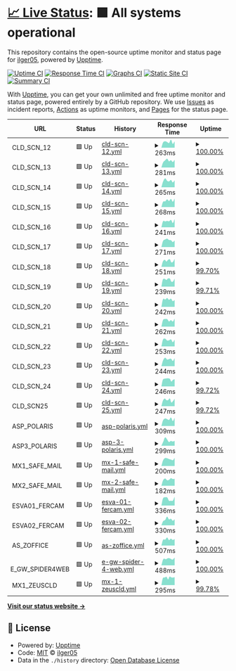 # [📈 Live Status](https://ilger05.github.io/Uptime): <!--live status--> **🟩 All systems operational**

This repository contains the open-source uptime monitor and status page for [ilger05](https://ilger05.github.io/Uptime), powered by [Upptime](https://github.com/upptime/upptime).

[![Uptime CI](https://github.com/ilger05/Uptime/workflows/Uptime%20CI/badge.svg)](https://github.com/ilger05/Uptime/actions?query=workflow%3A%22Uptime+CI%22)
[![Response Time CI](https://github.com/ilger05/Uptime/workflows/Response%20Time%20CI/badge.svg)](https://github.com/ilger05/Uptime/actions?query=workflow%3A%22Response+Time+CI%22)
[![Graphs CI](https://github.com/ilger05/Uptime/workflows/Graphs%20CI/badge.svg)](https://github.com/ilger05/Uptime/actions?query=workflow%3A%22Graphs+CI%22)
[![Static Site CI](https://github.com/ilger05/Uptime/workflows/Static%20Site%20CI/badge.svg)](https://github.com/ilger05/Uptime/actions?query=workflow%3A%22Static+Site+CI%22)
[![Summary CI](https://github.com/ilger05/Uptime/workflows/Summary%20CI/badge.svg)](https://github.com/ilger05/Uptime/actions?query=workflow%3A%22Summary+CI%22)

With [Upptime](https://upptime.js.org), you can get your own unlimited and free uptime monitor and status page, powered entirely by a GitHub repository. We use [Issues](https://github.com/ilger05/Uptime/issues) as incident reports, [Actions](https://github.com/ilger05/Uptime/actions) as uptime monitors, and [Pages](https://ilger05.github.io/Uptime) for the status page.

<!--start: status pages-->
<!-- This summary is generated by Upptime (https://github.com/upptime/upptime) -->
<!-- Do not edit this manually, your changes will be overwritten -->
<!-- prettier-ignore -->
| URL | Status | History | Response Time | Uptime |
| --- | ------ | ------- | ------------- | ------ |
| <img alt="" src="https://icons.duckduckgo.com/ip3/null.ico" height="13"> CLD_SCN_12 | 🟩 Up | [cld-scn-12.yml](https://github.com/ilger05/Uptime/commits/HEAD/history/cld-scn-12.yml) | <details><summary><img alt="Response time graph" src="./graphs/cld-scn-12/response-time-week.png" height="20"> 263ms</summary><br><a href="https://ilger05.github.io/Uptime/history/cld-scn-12"><img alt="Response time 255" src="https://img.shields.io/endpoint?url=https%3A%2F%2Fraw.githubusercontent.com%2Filger05%2FUptime%2FHEAD%2Fapi%2Fcld-scn-12%2Fresponse-time.json"></a><br><a href="https://ilger05.github.io/Uptime/history/cld-scn-12"><img alt="24-hour response time 286" src="https://img.shields.io/endpoint?url=https%3A%2F%2Fraw.githubusercontent.com%2Filger05%2FUptime%2FHEAD%2Fapi%2Fcld-scn-12%2Fresponse-time-day.json"></a><br><a href="https://ilger05.github.io/Uptime/history/cld-scn-12"><img alt="7-day response time 263" src="https://img.shields.io/endpoint?url=https%3A%2F%2Fraw.githubusercontent.com%2Filger05%2FUptime%2FHEAD%2Fapi%2Fcld-scn-12%2Fresponse-time-week.json"></a><br><a href="https://ilger05.github.io/Uptime/history/cld-scn-12"><img alt="30-day response time 267" src="https://img.shields.io/endpoint?url=https%3A%2F%2Fraw.githubusercontent.com%2Filger05%2FUptime%2FHEAD%2Fapi%2Fcld-scn-12%2Fresponse-time-month.json"></a><br><a href="https://ilger05.github.io/Uptime/history/cld-scn-12"><img alt="1-year response time 255" src="https://img.shields.io/endpoint?url=https%3A%2F%2Fraw.githubusercontent.com%2Filger05%2FUptime%2FHEAD%2Fapi%2Fcld-scn-12%2Fresponse-time-year.json"></a></details> | <details><summary><a href="https://ilger05.github.io/Uptime/history/cld-scn-12">100.00%</a></summary><a href="https://ilger05.github.io/Uptime/history/cld-scn-12"><img alt="All-time uptime 100.00%" src="https://img.shields.io/endpoint?url=https%3A%2F%2Fraw.githubusercontent.com%2Filger05%2FUptime%2FHEAD%2Fapi%2Fcld-scn-12%2Fuptime.json"></a><br><a href="https://ilger05.github.io/Uptime/history/cld-scn-12"><img alt="24-hour uptime 100.00%" src="https://img.shields.io/endpoint?url=https%3A%2F%2Fraw.githubusercontent.com%2Filger05%2FUptime%2FHEAD%2Fapi%2Fcld-scn-12%2Fuptime-day.json"></a><br><a href="https://ilger05.github.io/Uptime/history/cld-scn-12"><img alt="7-day uptime 100.00%" src="https://img.shields.io/endpoint?url=https%3A%2F%2Fraw.githubusercontent.com%2Filger05%2FUptime%2FHEAD%2Fapi%2Fcld-scn-12%2Fuptime-week.json"></a><br><a href="https://ilger05.github.io/Uptime/history/cld-scn-12"><img alt="30-day uptime 100.00%" src="https://img.shields.io/endpoint?url=https%3A%2F%2Fraw.githubusercontent.com%2Filger05%2FUptime%2FHEAD%2Fapi%2Fcld-scn-12%2Fuptime-month.json"></a><br><a href="https://ilger05.github.io/Uptime/history/cld-scn-12"><img alt="1-year uptime 100.00%" src="https://img.shields.io/endpoint?url=https%3A%2F%2Fraw.githubusercontent.com%2Filger05%2FUptime%2FHEAD%2Fapi%2Fcld-scn-12%2Fuptime-year.json"></a></details>
| <img alt="" src="https://icons.duckduckgo.com/ip3/null.ico" height="13"> CLD_SCN_13 | 🟩 Up | [cld-scn-13.yml](https://github.com/ilger05/Uptime/commits/HEAD/history/cld-scn-13.yml) | <details><summary><img alt="Response time graph" src="./graphs/cld-scn-13/response-time-week.png" height="20"> 281ms</summary><br><a href="https://ilger05.github.io/Uptime/history/cld-scn-13"><img alt="Response time 241" src="https://img.shields.io/endpoint?url=https%3A%2F%2Fraw.githubusercontent.com%2Filger05%2FUptime%2FHEAD%2Fapi%2Fcld-scn-13%2Fresponse-time.json"></a><br><a href="https://ilger05.github.io/Uptime/history/cld-scn-13"><img alt="24-hour response time 295" src="https://img.shields.io/endpoint?url=https%3A%2F%2Fraw.githubusercontent.com%2Filger05%2FUptime%2FHEAD%2Fapi%2Fcld-scn-13%2Fresponse-time-day.json"></a><br><a href="https://ilger05.github.io/Uptime/history/cld-scn-13"><img alt="7-day response time 281" src="https://img.shields.io/endpoint?url=https%3A%2F%2Fraw.githubusercontent.com%2Filger05%2FUptime%2FHEAD%2Fapi%2Fcld-scn-13%2Fresponse-time-week.json"></a><br><a href="https://ilger05.github.io/Uptime/history/cld-scn-13"><img alt="30-day response time 249" src="https://img.shields.io/endpoint?url=https%3A%2F%2Fraw.githubusercontent.com%2Filger05%2FUptime%2FHEAD%2Fapi%2Fcld-scn-13%2Fresponse-time-month.json"></a><br><a href="https://ilger05.github.io/Uptime/history/cld-scn-13"><img alt="1-year response time 241" src="https://img.shields.io/endpoint?url=https%3A%2F%2Fraw.githubusercontent.com%2Filger05%2FUptime%2FHEAD%2Fapi%2Fcld-scn-13%2Fresponse-time-year.json"></a></details> | <details><summary><a href="https://ilger05.github.io/Uptime/history/cld-scn-13">100.00%</a></summary><a href="https://ilger05.github.io/Uptime/history/cld-scn-13"><img alt="All-time uptime 100.00%" src="https://img.shields.io/endpoint?url=https%3A%2F%2Fraw.githubusercontent.com%2Filger05%2FUptime%2FHEAD%2Fapi%2Fcld-scn-13%2Fuptime.json"></a><br><a href="https://ilger05.github.io/Uptime/history/cld-scn-13"><img alt="24-hour uptime 100.00%" src="https://img.shields.io/endpoint?url=https%3A%2F%2Fraw.githubusercontent.com%2Filger05%2FUptime%2FHEAD%2Fapi%2Fcld-scn-13%2Fuptime-day.json"></a><br><a href="https://ilger05.github.io/Uptime/history/cld-scn-13"><img alt="7-day uptime 100.00%" src="https://img.shields.io/endpoint?url=https%3A%2F%2Fraw.githubusercontent.com%2Filger05%2FUptime%2FHEAD%2Fapi%2Fcld-scn-13%2Fuptime-week.json"></a><br><a href="https://ilger05.github.io/Uptime/history/cld-scn-13"><img alt="30-day uptime 100.00%" src="https://img.shields.io/endpoint?url=https%3A%2F%2Fraw.githubusercontent.com%2Filger05%2FUptime%2FHEAD%2Fapi%2Fcld-scn-13%2Fuptime-month.json"></a><br><a href="https://ilger05.github.io/Uptime/history/cld-scn-13"><img alt="1-year uptime 100.00%" src="https://img.shields.io/endpoint?url=https%3A%2F%2Fraw.githubusercontent.com%2Filger05%2FUptime%2FHEAD%2Fapi%2Fcld-scn-13%2Fuptime-year.json"></a></details>
| <img alt="" src="https://icons.duckduckgo.com/ip3/null.ico" height="13"> CLD_SCN_14 | 🟩 Up | [cld-scn-14.yml](https://github.com/ilger05/Uptime/commits/HEAD/history/cld-scn-14.yml) | <details><summary><img alt="Response time graph" src="./graphs/cld-scn-14/response-time-week.png" height="20"> 265ms</summary><br><a href="https://ilger05.github.io/Uptime/history/cld-scn-14"><img alt="Response time 246" src="https://img.shields.io/endpoint?url=https%3A%2F%2Fraw.githubusercontent.com%2Filger05%2FUptime%2FHEAD%2Fapi%2Fcld-scn-14%2Fresponse-time.json"></a><br><a href="https://ilger05.github.io/Uptime/history/cld-scn-14"><img alt="24-hour response time 276" src="https://img.shields.io/endpoint?url=https%3A%2F%2Fraw.githubusercontent.com%2Filger05%2FUptime%2FHEAD%2Fapi%2Fcld-scn-14%2Fresponse-time-day.json"></a><br><a href="https://ilger05.github.io/Uptime/history/cld-scn-14"><img alt="7-day response time 265" src="https://img.shields.io/endpoint?url=https%3A%2F%2Fraw.githubusercontent.com%2Filger05%2FUptime%2FHEAD%2Fapi%2Fcld-scn-14%2Fresponse-time-week.json"></a><br><a href="https://ilger05.github.io/Uptime/history/cld-scn-14"><img alt="30-day response time 253" src="https://img.shields.io/endpoint?url=https%3A%2F%2Fraw.githubusercontent.com%2Filger05%2FUptime%2FHEAD%2Fapi%2Fcld-scn-14%2Fresponse-time-month.json"></a><br><a href="https://ilger05.github.io/Uptime/history/cld-scn-14"><img alt="1-year response time 246" src="https://img.shields.io/endpoint?url=https%3A%2F%2Fraw.githubusercontent.com%2Filger05%2FUptime%2FHEAD%2Fapi%2Fcld-scn-14%2Fresponse-time-year.json"></a></details> | <details><summary><a href="https://ilger05.github.io/Uptime/history/cld-scn-14">100.00%</a></summary><a href="https://ilger05.github.io/Uptime/history/cld-scn-14"><img alt="All-time uptime 100.00%" src="https://img.shields.io/endpoint?url=https%3A%2F%2Fraw.githubusercontent.com%2Filger05%2FUptime%2FHEAD%2Fapi%2Fcld-scn-14%2Fuptime.json"></a><br><a href="https://ilger05.github.io/Uptime/history/cld-scn-14"><img alt="24-hour uptime 100.00%" src="https://img.shields.io/endpoint?url=https%3A%2F%2Fraw.githubusercontent.com%2Filger05%2FUptime%2FHEAD%2Fapi%2Fcld-scn-14%2Fuptime-day.json"></a><br><a href="https://ilger05.github.io/Uptime/history/cld-scn-14"><img alt="7-day uptime 100.00%" src="https://img.shields.io/endpoint?url=https%3A%2F%2Fraw.githubusercontent.com%2Filger05%2FUptime%2FHEAD%2Fapi%2Fcld-scn-14%2Fuptime-week.json"></a><br><a href="https://ilger05.github.io/Uptime/history/cld-scn-14"><img alt="30-day uptime 100.00%" src="https://img.shields.io/endpoint?url=https%3A%2F%2Fraw.githubusercontent.com%2Filger05%2FUptime%2FHEAD%2Fapi%2Fcld-scn-14%2Fuptime-month.json"></a><br><a href="https://ilger05.github.io/Uptime/history/cld-scn-14"><img alt="1-year uptime 100.00%" src="https://img.shields.io/endpoint?url=https%3A%2F%2Fraw.githubusercontent.com%2Filger05%2FUptime%2FHEAD%2Fapi%2Fcld-scn-14%2Fuptime-year.json"></a></details>
| <img alt="" src="https://icons.duckduckgo.com/ip3/null.ico" height="13"> CLD_SCN_15 | 🟩 Up | [cld-scn-15.yml](https://github.com/ilger05/Uptime/commits/HEAD/history/cld-scn-15.yml) | <details><summary><img alt="Response time graph" src="./graphs/cld-scn-15/response-time-week.png" height="20"> 268ms</summary><br><a href="https://ilger05.github.io/Uptime/history/cld-scn-15"><img alt="Response time 276" src="https://img.shields.io/endpoint?url=https%3A%2F%2Fraw.githubusercontent.com%2Filger05%2FUptime%2FHEAD%2Fapi%2Fcld-scn-15%2Fresponse-time.json"></a><br><a href="https://ilger05.github.io/Uptime/history/cld-scn-15"><img alt="24-hour response time 256" src="https://img.shields.io/endpoint?url=https%3A%2F%2Fraw.githubusercontent.com%2Filger05%2FUptime%2FHEAD%2Fapi%2Fcld-scn-15%2Fresponse-time-day.json"></a><br><a href="https://ilger05.github.io/Uptime/history/cld-scn-15"><img alt="7-day response time 268" src="https://img.shields.io/endpoint?url=https%3A%2F%2Fraw.githubusercontent.com%2Filger05%2FUptime%2FHEAD%2Fapi%2Fcld-scn-15%2Fresponse-time-week.json"></a><br><a href="https://ilger05.github.io/Uptime/history/cld-scn-15"><img alt="30-day response time 306" src="https://img.shields.io/endpoint?url=https%3A%2F%2Fraw.githubusercontent.com%2Filger05%2FUptime%2FHEAD%2Fapi%2Fcld-scn-15%2Fresponse-time-month.json"></a><br><a href="https://ilger05.github.io/Uptime/history/cld-scn-15"><img alt="1-year response time 276" src="https://img.shields.io/endpoint?url=https%3A%2F%2Fraw.githubusercontent.com%2Filger05%2FUptime%2FHEAD%2Fapi%2Fcld-scn-15%2Fresponse-time-year.json"></a></details> | <details><summary><a href="https://ilger05.github.io/Uptime/history/cld-scn-15">100.00%</a></summary><a href="https://ilger05.github.io/Uptime/history/cld-scn-15"><img alt="All-time uptime 100.00%" src="https://img.shields.io/endpoint?url=https%3A%2F%2Fraw.githubusercontent.com%2Filger05%2FUptime%2FHEAD%2Fapi%2Fcld-scn-15%2Fuptime.json"></a><br><a href="https://ilger05.github.io/Uptime/history/cld-scn-15"><img alt="24-hour uptime 100.00%" src="https://img.shields.io/endpoint?url=https%3A%2F%2Fraw.githubusercontent.com%2Filger05%2FUptime%2FHEAD%2Fapi%2Fcld-scn-15%2Fuptime-day.json"></a><br><a href="https://ilger05.github.io/Uptime/history/cld-scn-15"><img alt="7-day uptime 100.00%" src="https://img.shields.io/endpoint?url=https%3A%2F%2Fraw.githubusercontent.com%2Filger05%2FUptime%2FHEAD%2Fapi%2Fcld-scn-15%2Fuptime-week.json"></a><br><a href="https://ilger05.github.io/Uptime/history/cld-scn-15"><img alt="30-day uptime 100.00%" src="https://img.shields.io/endpoint?url=https%3A%2F%2Fraw.githubusercontent.com%2Filger05%2FUptime%2FHEAD%2Fapi%2Fcld-scn-15%2Fuptime-month.json"></a><br><a href="https://ilger05.github.io/Uptime/history/cld-scn-15"><img alt="1-year uptime 100.00%" src="https://img.shields.io/endpoint?url=https%3A%2F%2Fraw.githubusercontent.com%2Filger05%2FUptime%2FHEAD%2Fapi%2Fcld-scn-15%2Fuptime-year.json"></a></details>
| <img alt="" src="https://icons.duckduckgo.com/ip3/null.ico" height="13"> CLD_SCN_16 | 🟩 Up | [cld-scn-16.yml](https://github.com/ilger05/Uptime/commits/HEAD/history/cld-scn-16.yml) | <details><summary><img alt="Response time graph" src="./graphs/cld-scn-16/response-time-week.png" height="20"> 241ms</summary><br><a href="https://ilger05.github.io/Uptime/history/cld-scn-16"><img alt="Response time 230" src="https://img.shields.io/endpoint?url=https%3A%2F%2Fraw.githubusercontent.com%2Filger05%2FUptime%2FHEAD%2Fapi%2Fcld-scn-16%2Fresponse-time.json"></a><br><a href="https://ilger05.github.io/Uptime/history/cld-scn-16"><img alt="24-hour response time 202" src="https://img.shields.io/endpoint?url=https%3A%2F%2Fraw.githubusercontent.com%2Filger05%2FUptime%2FHEAD%2Fapi%2Fcld-scn-16%2Fresponse-time-day.json"></a><br><a href="https://ilger05.github.io/Uptime/history/cld-scn-16"><img alt="7-day response time 241" src="https://img.shields.io/endpoint?url=https%3A%2F%2Fraw.githubusercontent.com%2Filger05%2FUptime%2FHEAD%2Fapi%2Fcld-scn-16%2Fresponse-time-week.json"></a><br><a href="https://ilger05.github.io/Uptime/history/cld-scn-16"><img alt="30-day response time 239" src="https://img.shields.io/endpoint?url=https%3A%2F%2Fraw.githubusercontent.com%2Filger05%2FUptime%2FHEAD%2Fapi%2Fcld-scn-16%2Fresponse-time-month.json"></a><br><a href="https://ilger05.github.io/Uptime/history/cld-scn-16"><img alt="1-year response time 230" src="https://img.shields.io/endpoint?url=https%3A%2F%2Fraw.githubusercontent.com%2Filger05%2FUptime%2FHEAD%2Fapi%2Fcld-scn-16%2Fresponse-time-year.json"></a></details> | <details><summary><a href="https://ilger05.github.io/Uptime/history/cld-scn-16">100.00%</a></summary><a href="https://ilger05.github.io/Uptime/history/cld-scn-16"><img alt="All-time uptime 99.73%" src="https://img.shields.io/endpoint?url=https%3A%2F%2Fraw.githubusercontent.com%2Filger05%2FUptime%2FHEAD%2Fapi%2Fcld-scn-16%2Fuptime.json"></a><br><a href="https://ilger05.github.io/Uptime/history/cld-scn-16"><img alt="24-hour uptime 100.00%" src="https://img.shields.io/endpoint?url=https%3A%2F%2Fraw.githubusercontent.com%2Filger05%2FUptime%2FHEAD%2Fapi%2Fcld-scn-16%2Fuptime-day.json"></a><br><a href="https://ilger05.github.io/Uptime/history/cld-scn-16"><img alt="7-day uptime 100.00%" src="https://img.shields.io/endpoint?url=https%3A%2F%2Fraw.githubusercontent.com%2Filger05%2FUptime%2FHEAD%2Fapi%2Fcld-scn-16%2Fuptime-week.json"></a><br><a href="https://ilger05.github.io/Uptime/history/cld-scn-16"><img alt="30-day uptime 99.62%" src="https://img.shields.io/endpoint?url=https%3A%2F%2Fraw.githubusercontent.com%2Filger05%2FUptime%2FHEAD%2Fapi%2Fcld-scn-16%2Fuptime-month.json"></a><br><a href="https://ilger05.github.io/Uptime/history/cld-scn-16"><img alt="1-year uptime 99.73%" src="https://img.shields.io/endpoint?url=https%3A%2F%2Fraw.githubusercontent.com%2Filger05%2FUptime%2FHEAD%2Fapi%2Fcld-scn-16%2Fuptime-year.json"></a></details>
| <img alt="" src="https://icons.duckduckgo.com/ip3/null.ico" height="13"> CLD_SCN_17 | 🟩 Up | [cld-scn-17.yml](https://github.com/ilger05/Uptime/commits/HEAD/history/cld-scn-17.yml) | <details><summary><img alt="Response time graph" src="./graphs/cld-scn-17/response-time-week.png" height="20"> 271ms</summary><br><a href="https://ilger05.github.io/Uptime/history/cld-scn-17"><img alt="Response time 241" src="https://img.shields.io/endpoint?url=https%3A%2F%2Fraw.githubusercontent.com%2Filger05%2FUptime%2FHEAD%2Fapi%2Fcld-scn-17%2Fresponse-time.json"></a><br><a href="https://ilger05.github.io/Uptime/history/cld-scn-17"><img alt="24-hour response time 270" src="https://img.shields.io/endpoint?url=https%3A%2F%2Fraw.githubusercontent.com%2Filger05%2FUptime%2FHEAD%2Fapi%2Fcld-scn-17%2Fresponse-time-day.json"></a><br><a href="https://ilger05.github.io/Uptime/history/cld-scn-17"><img alt="7-day response time 271" src="https://img.shields.io/endpoint?url=https%3A%2F%2Fraw.githubusercontent.com%2Filger05%2FUptime%2FHEAD%2Fapi%2Fcld-scn-17%2Fresponse-time-week.json"></a><br><a href="https://ilger05.github.io/Uptime/history/cld-scn-17"><img alt="30-day response time 249" src="https://img.shields.io/endpoint?url=https%3A%2F%2Fraw.githubusercontent.com%2Filger05%2FUptime%2FHEAD%2Fapi%2Fcld-scn-17%2Fresponse-time-month.json"></a><br><a href="https://ilger05.github.io/Uptime/history/cld-scn-17"><img alt="1-year response time 241" src="https://img.shields.io/endpoint?url=https%3A%2F%2Fraw.githubusercontent.com%2Filger05%2FUptime%2FHEAD%2Fapi%2Fcld-scn-17%2Fresponse-time-year.json"></a></details> | <details><summary><a href="https://ilger05.github.io/Uptime/history/cld-scn-17">100.00%</a></summary><a href="https://ilger05.github.io/Uptime/history/cld-scn-17"><img alt="All-time uptime 99.97%" src="https://img.shields.io/endpoint?url=https%3A%2F%2Fraw.githubusercontent.com%2Filger05%2FUptime%2FHEAD%2Fapi%2Fcld-scn-17%2Fuptime.json"></a><br><a href="https://ilger05.github.io/Uptime/history/cld-scn-17"><img alt="24-hour uptime 100.00%" src="https://img.shields.io/endpoint?url=https%3A%2F%2Fraw.githubusercontent.com%2Filger05%2FUptime%2FHEAD%2Fapi%2Fcld-scn-17%2Fuptime-day.json"></a><br><a href="https://ilger05.github.io/Uptime/history/cld-scn-17"><img alt="7-day uptime 100.00%" src="https://img.shields.io/endpoint?url=https%3A%2F%2Fraw.githubusercontent.com%2Filger05%2FUptime%2FHEAD%2Fapi%2Fcld-scn-17%2Fuptime-week.json"></a><br><a href="https://ilger05.github.io/Uptime/history/cld-scn-17"><img alt="30-day uptime 99.96%" src="https://img.shields.io/endpoint?url=https%3A%2F%2Fraw.githubusercontent.com%2Filger05%2FUptime%2FHEAD%2Fapi%2Fcld-scn-17%2Fuptime-month.json"></a><br><a href="https://ilger05.github.io/Uptime/history/cld-scn-17"><img alt="1-year uptime 99.97%" src="https://img.shields.io/endpoint?url=https%3A%2F%2Fraw.githubusercontent.com%2Filger05%2FUptime%2FHEAD%2Fapi%2Fcld-scn-17%2Fuptime-year.json"></a></details>
| <img alt="" src="https://icons.duckduckgo.com/ip3/null.ico" height="13"> CLD_SCN_18 | 🟩 Up | [cld-scn-18.yml](https://github.com/ilger05/Uptime/commits/HEAD/history/cld-scn-18.yml) | <details><summary><img alt="Response time graph" src="./graphs/cld-scn-18/response-time-week.png" height="20"> 251ms</summary><br><a href="https://ilger05.github.io/Uptime/history/cld-scn-18"><img alt="Response time 239" src="https://img.shields.io/endpoint?url=https%3A%2F%2Fraw.githubusercontent.com%2Filger05%2FUptime%2FHEAD%2Fapi%2Fcld-scn-18%2Fresponse-time.json"></a><br><a href="https://ilger05.github.io/Uptime/history/cld-scn-18"><img alt="24-hour response time 272" src="https://img.shields.io/endpoint?url=https%3A%2F%2Fraw.githubusercontent.com%2Filger05%2FUptime%2FHEAD%2Fapi%2Fcld-scn-18%2Fresponse-time-day.json"></a><br><a href="https://ilger05.github.io/Uptime/history/cld-scn-18"><img alt="7-day response time 251" src="https://img.shields.io/endpoint?url=https%3A%2F%2Fraw.githubusercontent.com%2Filger05%2FUptime%2FHEAD%2Fapi%2Fcld-scn-18%2Fresponse-time-week.json"></a><br><a href="https://ilger05.github.io/Uptime/history/cld-scn-18"><img alt="30-day response time 248" src="https://img.shields.io/endpoint?url=https%3A%2F%2Fraw.githubusercontent.com%2Filger05%2FUptime%2FHEAD%2Fapi%2Fcld-scn-18%2Fresponse-time-month.json"></a><br><a href="https://ilger05.github.io/Uptime/history/cld-scn-18"><img alt="1-year response time 239" src="https://img.shields.io/endpoint?url=https%3A%2F%2Fraw.githubusercontent.com%2Filger05%2FUptime%2FHEAD%2Fapi%2Fcld-scn-18%2Fresponse-time-year.json"></a></details> | <details><summary><a href="https://ilger05.github.io/Uptime/history/cld-scn-18">99.70%</a></summary><a href="https://ilger05.github.io/Uptime/history/cld-scn-18"><img alt="All-time uptime 99.95%" src="https://img.shields.io/endpoint?url=https%3A%2F%2Fraw.githubusercontent.com%2Filger05%2FUptime%2FHEAD%2Fapi%2Fcld-scn-18%2Fuptime.json"></a><br><a href="https://ilger05.github.io/Uptime/history/cld-scn-18"><img alt="24-hour uptime 100.00%" src="https://img.shields.io/endpoint?url=https%3A%2F%2Fraw.githubusercontent.com%2Filger05%2FUptime%2FHEAD%2Fapi%2Fcld-scn-18%2Fuptime-day.json"></a><br><a href="https://ilger05.github.io/Uptime/history/cld-scn-18"><img alt="7-day uptime 99.70%" src="https://img.shields.io/endpoint?url=https%3A%2F%2Fraw.githubusercontent.com%2Filger05%2FUptime%2FHEAD%2Fapi%2Fcld-scn-18%2Fuptime-week.json"></a><br><a href="https://ilger05.github.io/Uptime/history/cld-scn-18"><img alt="30-day uptime 99.93%" src="https://img.shields.io/endpoint?url=https%3A%2F%2Fraw.githubusercontent.com%2Filger05%2FUptime%2FHEAD%2Fapi%2Fcld-scn-18%2Fuptime-month.json"></a><br><a href="https://ilger05.github.io/Uptime/history/cld-scn-18"><img alt="1-year uptime 99.95%" src="https://img.shields.io/endpoint?url=https%3A%2F%2Fraw.githubusercontent.com%2Filger05%2FUptime%2FHEAD%2Fapi%2Fcld-scn-18%2Fuptime-year.json"></a></details>
| <img alt="" src="https://icons.duckduckgo.com/ip3/null.ico" height="13"> CLD_SCN_19 | 🟩 Up | [cld-scn-19.yml](https://github.com/ilger05/Uptime/commits/HEAD/history/cld-scn-19.yml) | <details><summary><img alt="Response time graph" src="./graphs/cld-scn-19/response-time-week.png" height="20"> 239ms</summary><br><a href="https://ilger05.github.io/Uptime/history/cld-scn-19"><img alt="Response time 225" src="https://img.shields.io/endpoint?url=https%3A%2F%2Fraw.githubusercontent.com%2Filger05%2FUptime%2FHEAD%2Fapi%2Fcld-scn-19%2Fresponse-time.json"></a><br><a href="https://ilger05.github.io/Uptime/history/cld-scn-19"><img alt="24-hour response time 272" src="https://img.shields.io/endpoint?url=https%3A%2F%2Fraw.githubusercontent.com%2Filger05%2FUptime%2FHEAD%2Fapi%2Fcld-scn-19%2Fresponse-time-day.json"></a><br><a href="https://ilger05.github.io/Uptime/history/cld-scn-19"><img alt="7-day response time 239" src="https://img.shields.io/endpoint?url=https%3A%2F%2Fraw.githubusercontent.com%2Filger05%2FUptime%2FHEAD%2Fapi%2Fcld-scn-19%2Fresponse-time-week.json"></a><br><a href="https://ilger05.github.io/Uptime/history/cld-scn-19"><img alt="30-day response time 231" src="https://img.shields.io/endpoint?url=https%3A%2F%2Fraw.githubusercontent.com%2Filger05%2FUptime%2FHEAD%2Fapi%2Fcld-scn-19%2Fresponse-time-month.json"></a><br><a href="https://ilger05.github.io/Uptime/history/cld-scn-19"><img alt="1-year response time 225" src="https://img.shields.io/endpoint?url=https%3A%2F%2Fraw.githubusercontent.com%2Filger05%2FUptime%2FHEAD%2Fapi%2Fcld-scn-19%2Fresponse-time-year.json"></a></details> | <details><summary><a href="https://ilger05.github.io/Uptime/history/cld-scn-19">99.71%</a></summary><a href="https://ilger05.github.io/Uptime/history/cld-scn-19"><img alt="All-time uptime 99.95%" src="https://img.shields.io/endpoint?url=https%3A%2F%2Fraw.githubusercontent.com%2Filger05%2FUptime%2FHEAD%2Fapi%2Fcld-scn-19%2Fuptime.json"></a><br><a href="https://ilger05.github.io/Uptime/history/cld-scn-19"><img alt="24-hour uptime 100.00%" src="https://img.shields.io/endpoint?url=https%3A%2F%2Fraw.githubusercontent.com%2Filger05%2FUptime%2FHEAD%2Fapi%2Fcld-scn-19%2Fuptime-day.json"></a><br><a href="https://ilger05.github.io/Uptime/history/cld-scn-19"><img alt="7-day uptime 99.71%" src="https://img.shields.io/endpoint?url=https%3A%2F%2Fraw.githubusercontent.com%2Filger05%2FUptime%2FHEAD%2Fapi%2Fcld-scn-19%2Fuptime-week.json"></a><br><a href="https://ilger05.github.io/Uptime/history/cld-scn-19"><img alt="30-day uptime 99.93%" src="https://img.shields.io/endpoint?url=https%3A%2F%2Fraw.githubusercontent.com%2Filger05%2FUptime%2FHEAD%2Fapi%2Fcld-scn-19%2Fuptime-month.json"></a><br><a href="https://ilger05.github.io/Uptime/history/cld-scn-19"><img alt="1-year uptime 99.95%" src="https://img.shields.io/endpoint?url=https%3A%2F%2Fraw.githubusercontent.com%2Filger05%2FUptime%2FHEAD%2Fapi%2Fcld-scn-19%2Fuptime-year.json"></a></details>
| <img alt="" src="https://icons.duckduckgo.com/ip3/null.ico" height="13"> CLD_SCN_20 | 🟩 Up | [cld-scn-20.yml](https://github.com/ilger05/Uptime/commits/HEAD/history/cld-scn-20.yml) | <details><summary><img alt="Response time graph" src="./graphs/cld-scn-20/response-time-week.png" height="20"> 242ms</summary><br><a href="https://ilger05.github.io/Uptime/history/cld-scn-20"><img alt="Response time 227" src="https://img.shields.io/endpoint?url=https%3A%2F%2Fraw.githubusercontent.com%2Filger05%2FUptime%2FHEAD%2Fapi%2Fcld-scn-20%2Fresponse-time.json"></a><br><a href="https://ilger05.github.io/Uptime/history/cld-scn-20"><img alt="24-hour response time 221" src="https://img.shields.io/endpoint?url=https%3A%2F%2Fraw.githubusercontent.com%2Filger05%2FUptime%2FHEAD%2Fapi%2Fcld-scn-20%2Fresponse-time-day.json"></a><br><a href="https://ilger05.github.io/Uptime/history/cld-scn-20"><img alt="7-day response time 242" src="https://img.shields.io/endpoint?url=https%3A%2F%2Fraw.githubusercontent.com%2Filger05%2FUptime%2FHEAD%2Fapi%2Fcld-scn-20%2Fresponse-time-week.json"></a><br><a href="https://ilger05.github.io/Uptime/history/cld-scn-20"><img alt="30-day response time 234" src="https://img.shields.io/endpoint?url=https%3A%2F%2Fraw.githubusercontent.com%2Filger05%2FUptime%2FHEAD%2Fapi%2Fcld-scn-20%2Fresponse-time-month.json"></a><br><a href="https://ilger05.github.io/Uptime/history/cld-scn-20"><img alt="1-year response time 227" src="https://img.shields.io/endpoint?url=https%3A%2F%2Fraw.githubusercontent.com%2Filger05%2FUptime%2FHEAD%2Fapi%2Fcld-scn-20%2Fresponse-time-year.json"></a></details> | <details><summary><a href="https://ilger05.github.io/Uptime/history/cld-scn-20">100.00%</a></summary><a href="https://ilger05.github.io/Uptime/history/cld-scn-20"><img alt="All-time uptime 100.00%" src="https://img.shields.io/endpoint?url=https%3A%2F%2Fraw.githubusercontent.com%2Filger05%2FUptime%2FHEAD%2Fapi%2Fcld-scn-20%2Fuptime.json"></a><br><a href="https://ilger05.github.io/Uptime/history/cld-scn-20"><img alt="24-hour uptime 100.00%" src="https://img.shields.io/endpoint?url=https%3A%2F%2Fraw.githubusercontent.com%2Filger05%2FUptime%2FHEAD%2Fapi%2Fcld-scn-20%2Fuptime-day.json"></a><br><a href="https://ilger05.github.io/Uptime/history/cld-scn-20"><img alt="7-day uptime 100.00%" src="https://img.shields.io/endpoint?url=https%3A%2F%2Fraw.githubusercontent.com%2Filger05%2FUptime%2FHEAD%2Fapi%2Fcld-scn-20%2Fuptime-week.json"></a><br><a href="https://ilger05.github.io/Uptime/history/cld-scn-20"><img alt="30-day uptime 100.00%" src="https://img.shields.io/endpoint?url=https%3A%2F%2Fraw.githubusercontent.com%2Filger05%2FUptime%2FHEAD%2Fapi%2Fcld-scn-20%2Fuptime-month.json"></a><br><a href="https://ilger05.github.io/Uptime/history/cld-scn-20"><img alt="1-year uptime 100.00%" src="https://img.shields.io/endpoint?url=https%3A%2F%2Fraw.githubusercontent.com%2Filger05%2FUptime%2FHEAD%2Fapi%2Fcld-scn-20%2Fuptime-year.json"></a></details>
| <img alt="" src="https://icons.duckduckgo.com/ip3/null.ico" height="13"> CLD_SCN_21 | 🟩 Up | [cld-scn-21.yml](https://github.com/ilger05/Uptime/commits/HEAD/history/cld-scn-21.yml) | <details><summary><img alt="Response time graph" src="./graphs/cld-scn-21/response-time-week.png" height="20"> 262ms</summary><br><a href="https://ilger05.github.io/Uptime/history/cld-scn-21"><img alt="Response time 234" src="https://img.shields.io/endpoint?url=https%3A%2F%2Fraw.githubusercontent.com%2Filger05%2FUptime%2FHEAD%2Fapi%2Fcld-scn-21%2Fresponse-time.json"></a><br><a href="https://ilger05.github.io/Uptime/history/cld-scn-21"><img alt="24-hour response time 278" src="https://img.shields.io/endpoint?url=https%3A%2F%2Fraw.githubusercontent.com%2Filger05%2FUptime%2FHEAD%2Fapi%2Fcld-scn-21%2Fresponse-time-day.json"></a><br><a href="https://ilger05.github.io/Uptime/history/cld-scn-21"><img alt="7-day response time 262" src="https://img.shields.io/endpoint?url=https%3A%2F%2Fraw.githubusercontent.com%2Filger05%2FUptime%2FHEAD%2Fapi%2Fcld-scn-21%2Fresponse-time-week.json"></a><br><a href="https://ilger05.github.io/Uptime/history/cld-scn-21"><img alt="30-day response time 242" src="https://img.shields.io/endpoint?url=https%3A%2F%2Fraw.githubusercontent.com%2Filger05%2FUptime%2FHEAD%2Fapi%2Fcld-scn-21%2Fresponse-time-month.json"></a><br><a href="https://ilger05.github.io/Uptime/history/cld-scn-21"><img alt="1-year response time 234" src="https://img.shields.io/endpoint?url=https%3A%2F%2Fraw.githubusercontent.com%2Filger05%2FUptime%2FHEAD%2Fapi%2Fcld-scn-21%2Fresponse-time-year.json"></a></details> | <details><summary><a href="https://ilger05.github.io/Uptime/history/cld-scn-21">100.00%</a></summary><a href="https://ilger05.github.io/Uptime/history/cld-scn-21"><img alt="All-time uptime 100.00%" src="https://img.shields.io/endpoint?url=https%3A%2F%2Fraw.githubusercontent.com%2Filger05%2FUptime%2FHEAD%2Fapi%2Fcld-scn-21%2Fuptime.json"></a><br><a href="https://ilger05.github.io/Uptime/history/cld-scn-21"><img alt="24-hour uptime 100.00%" src="https://img.shields.io/endpoint?url=https%3A%2F%2Fraw.githubusercontent.com%2Filger05%2FUptime%2FHEAD%2Fapi%2Fcld-scn-21%2Fuptime-day.json"></a><br><a href="https://ilger05.github.io/Uptime/history/cld-scn-21"><img alt="7-day uptime 100.00%" src="https://img.shields.io/endpoint?url=https%3A%2F%2Fraw.githubusercontent.com%2Filger05%2FUptime%2FHEAD%2Fapi%2Fcld-scn-21%2Fuptime-week.json"></a><br><a href="https://ilger05.github.io/Uptime/history/cld-scn-21"><img alt="30-day uptime 100.00%" src="https://img.shields.io/endpoint?url=https%3A%2F%2Fraw.githubusercontent.com%2Filger05%2FUptime%2FHEAD%2Fapi%2Fcld-scn-21%2Fuptime-month.json"></a><br><a href="https://ilger05.github.io/Uptime/history/cld-scn-21"><img alt="1-year uptime 100.00%" src="https://img.shields.io/endpoint?url=https%3A%2F%2Fraw.githubusercontent.com%2Filger05%2FUptime%2FHEAD%2Fapi%2Fcld-scn-21%2Fuptime-year.json"></a></details>
| <img alt="" src="https://icons.duckduckgo.com/ip3/null.ico" height="13"> CLD_SCN_22 | 🟩 Up | [cld-scn-22.yml](https://github.com/ilger05/Uptime/commits/HEAD/history/cld-scn-22.yml) | <details><summary><img alt="Response time graph" src="./graphs/cld-scn-22/response-time-week.png" height="20"> 253ms</summary><br><a href="https://ilger05.github.io/Uptime/history/cld-scn-22"><img alt="Response time 227" src="https://img.shields.io/endpoint?url=https%3A%2F%2Fraw.githubusercontent.com%2Filger05%2FUptime%2FHEAD%2Fapi%2Fcld-scn-22%2Fresponse-time.json"></a><br><a href="https://ilger05.github.io/Uptime/history/cld-scn-22"><img alt="24-hour response time 298" src="https://img.shields.io/endpoint?url=https%3A%2F%2Fraw.githubusercontent.com%2Filger05%2FUptime%2FHEAD%2Fapi%2Fcld-scn-22%2Fresponse-time-day.json"></a><br><a href="https://ilger05.github.io/Uptime/history/cld-scn-22"><img alt="7-day response time 253" src="https://img.shields.io/endpoint?url=https%3A%2F%2Fraw.githubusercontent.com%2Filger05%2FUptime%2FHEAD%2Fapi%2Fcld-scn-22%2Fresponse-time-week.json"></a><br><a href="https://ilger05.github.io/Uptime/history/cld-scn-22"><img alt="30-day response time 233" src="https://img.shields.io/endpoint?url=https%3A%2F%2Fraw.githubusercontent.com%2Filger05%2FUptime%2FHEAD%2Fapi%2Fcld-scn-22%2Fresponse-time-month.json"></a><br><a href="https://ilger05.github.io/Uptime/history/cld-scn-22"><img alt="1-year response time 227" src="https://img.shields.io/endpoint?url=https%3A%2F%2Fraw.githubusercontent.com%2Filger05%2FUptime%2FHEAD%2Fapi%2Fcld-scn-22%2Fresponse-time-year.json"></a></details> | <details><summary><a href="https://ilger05.github.io/Uptime/history/cld-scn-22">100.00%</a></summary><a href="https://ilger05.github.io/Uptime/history/cld-scn-22"><img alt="All-time uptime 100.00%" src="https://img.shields.io/endpoint?url=https%3A%2F%2Fraw.githubusercontent.com%2Filger05%2FUptime%2FHEAD%2Fapi%2Fcld-scn-22%2Fuptime.json"></a><br><a href="https://ilger05.github.io/Uptime/history/cld-scn-22"><img alt="24-hour uptime 100.00%" src="https://img.shields.io/endpoint?url=https%3A%2F%2Fraw.githubusercontent.com%2Filger05%2FUptime%2FHEAD%2Fapi%2Fcld-scn-22%2Fuptime-day.json"></a><br><a href="https://ilger05.github.io/Uptime/history/cld-scn-22"><img alt="7-day uptime 100.00%" src="https://img.shields.io/endpoint?url=https%3A%2F%2Fraw.githubusercontent.com%2Filger05%2FUptime%2FHEAD%2Fapi%2Fcld-scn-22%2Fuptime-week.json"></a><br><a href="https://ilger05.github.io/Uptime/history/cld-scn-22"><img alt="30-day uptime 100.00%" src="https://img.shields.io/endpoint?url=https%3A%2F%2Fraw.githubusercontent.com%2Filger05%2FUptime%2FHEAD%2Fapi%2Fcld-scn-22%2Fuptime-month.json"></a><br><a href="https://ilger05.github.io/Uptime/history/cld-scn-22"><img alt="1-year uptime 100.00%" src="https://img.shields.io/endpoint?url=https%3A%2F%2Fraw.githubusercontent.com%2Filger05%2FUptime%2FHEAD%2Fapi%2Fcld-scn-22%2Fuptime-year.json"></a></details>
| <img alt="" src="https://icons.duckduckgo.com/ip3/null.ico" height="13"> CLD_SCN_23 | 🟩 Up | [cld-scn-23.yml](https://github.com/ilger05/Uptime/commits/HEAD/history/cld-scn-23.yml) | <details><summary><img alt="Response time graph" src="./graphs/cld-scn-23/response-time-week.png" height="20"> 244ms</summary><br><a href="https://ilger05.github.io/Uptime/history/cld-scn-23"><img alt="Response time 224" src="https://img.shields.io/endpoint?url=https%3A%2F%2Fraw.githubusercontent.com%2Filger05%2FUptime%2FHEAD%2Fapi%2Fcld-scn-23%2Fresponse-time.json"></a><br><a href="https://ilger05.github.io/Uptime/history/cld-scn-23"><img alt="24-hour response time 268" src="https://img.shields.io/endpoint?url=https%3A%2F%2Fraw.githubusercontent.com%2Filger05%2FUptime%2FHEAD%2Fapi%2Fcld-scn-23%2Fresponse-time-day.json"></a><br><a href="https://ilger05.github.io/Uptime/history/cld-scn-23"><img alt="7-day response time 244" src="https://img.shields.io/endpoint?url=https%3A%2F%2Fraw.githubusercontent.com%2Filger05%2FUptime%2FHEAD%2Fapi%2Fcld-scn-23%2Fresponse-time-week.json"></a><br><a href="https://ilger05.github.io/Uptime/history/cld-scn-23"><img alt="30-day response time 232" src="https://img.shields.io/endpoint?url=https%3A%2F%2Fraw.githubusercontent.com%2Filger05%2FUptime%2FHEAD%2Fapi%2Fcld-scn-23%2Fresponse-time-month.json"></a><br><a href="https://ilger05.github.io/Uptime/history/cld-scn-23"><img alt="1-year response time 224" src="https://img.shields.io/endpoint?url=https%3A%2F%2Fraw.githubusercontent.com%2Filger05%2FUptime%2FHEAD%2Fapi%2Fcld-scn-23%2Fresponse-time-year.json"></a></details> | <details><summary><a href="https://ilger05.github.io/Uptime/history/cld-scn-23">100.00%</a></summary><a href="https://ilger05.github.io/Uptime/history/cld-scn-23"><img alt="All-time uptime 100.00%" src="https://img.shields.io/endpoint?url=https%3A%2F%2Fraw.githubusercontent.com%2Filger05%2FUptime%2FHEAD%2Fapi%2Fcld-scn-23%2Fuptime.json"></a><br><a href="https://ilger05.github.io/Uptime/history/cld-scn-23"><img alt="24-hour uptime 100.00%" src="https://img.shields.io/endpoint?url=https%3A%2F%2Fraw.githubusercontent.com%2Filger05%2FUptime%2FHEAD%2Fapi%2Fcld-scn-23%2Fuptime-day.json"></a><br><a href="https://ilger05.github.io/Uptime/history/cld-scn-23"><img alt="7-day uptime 100.00%" src="https://img.shields.io/endpoint?url=https%3A%2F%2Fraw.githubusercontent.com%2Filger05%2FUptime%2FHEAD%2Fapi%2Fcld-scn-23%2Fuptime-week.json"></a><br><a href="https://ilger05.github.io/Uptime/history/cld-scn-23"><img alt="30-day uptime 100.00%" src="https://img.shields.io/endpoint?url=https%3A%2F%2Fraw.githubusercontent.com%2Filger05%2FUptime%2FHEAD%2Fapi%2Fcld-scn-23%2Fuptime-month.json"></a><br><a href="https://ilger05.github.io/Uptime/history/cld-scn-23"><img alt="1-year uptime 100.00%" src="https://img.shields.io/endpoint?url=https%3A%2F%2Fraw.githubusercontent.com%2Filger05%2FUptime%2FHEAD%2Fapi%2Fcld-scn-23%2Fuptime-year.json"></a></details>
| <img alt="" src="https://icons.duckduckgo.com/ip3/null.ico" height="13"> CLD_SCN_24 | 🟩 Up | [cld-scn-24.yml](https://github.com/ilger05/Uptime/commits/HEAD/history/cld-scn-24.yml) | <details><summary><img alt="Response time graph" src="./graphs/cld-scn-24/response-time-week.png" height="20"> 246ms</summary><br><a href="https://ilger05.github.io/Uptime/history/cld-scn-24"><img alt="Response time 233" src="https://img.shields.io/endpoint?url=https%3A%2F%2Fraw.githubusercontent.com%2Filger05%2FUptime%2FHEAD%2Fapi%2Fcld-scn-24%2Fresponse-time.json"></a><br><a href="https://ilger05.github.io/Uptime/history/cld-scn-24"><img alt="24-hour response time 284" src="https://img.shields.io/endpoint?url=https%3A%2F%2Fraw.githubusercontent.com%2Filger05%2FUptime%2FHEAD%2Fapi%2Fcld-scn-24%2Fresponse-time-day.json"></a><br><a href="https://ilger05.github.io/Uptime/history/cld-scn-24"><img alt="7-day response time 246" src="https://img.shields.io/endpoint?url=https%3A%2F%2Fraw.githubusercontent.com%2Filger05%2FUptime%2FHEAD%2Fapi%2Fcld-scn-24%2Fresponse-time-week.json"></a><br><a href="https://ilger05.github.io/Uptime/history/cld-scn-24"><img alt="30-day response time 244" src="https://img.shields.io/endpoint?url=https%3A%2F%2Fraw.githubusercontent.com%2Filger05%2FUptime%2FHEAD%2Fapi%2Fcld-scn-24%2Fresponse-time-month.json"></a><br><a href="https://ilger05.github.io/Uptime/history/cld-scn-24"><img alt="1-year response time 233" src="https://img.shields.io/endpoint?url=https%3A%2F%2Fraw.githubusercontent.com%2Filger05%2FUptime%2FHEAD%2Fapi%2Fcld-scn-24%2Fresponse-time-year.json"></a></details> | <details><summary><a href="https://ilger05.github.io/Uptime/history/cld-scn-24">99.72%</a></summary><a href="https://ilger05.github.io/Uptime/history/cld-scn-24"><img alt="All-time uptime 99.95%" src="https://img.shields.io/endpoint?url=https%3A%2F%2Fraw.githubusercontent.com%2Filger05%2FUptime%2FHEAD%2Fapi%2Fcld-scn-24%2Fuptime.json"></a><br><a href="https://ilger05.github.io/Uptime/history/cld-scn-24"><img alt="24-hour uptime 100.00%" src="https://img.shields.io/endpoint?url=https%3A%2F%2Fraw.githubusercontent.com%2Filger05%2FUptime%2FHEAD%2Fapi%2Fcld-scn-24%2Fuptime-day.json"></a><br><a href="https://ilger05.github.io/Uptime/history/cld-scn-24"><img alt="7-day uptime 99.72%" src="https://img.shields.io/endpoint?url=https%3A%2F%2Fraw.githubusercontent.com%2Filger05%2FUptime%2FHEAD%2Fapi%2Fcld-scn-24%2Fuptime-week.json"></a><br><a href="https://ilger05.github.io/Uptime/history/cld-scn-24"><img alt="30-day uptime 99.94%" src="https://img.shields.io/endpoint?url=https%3A%2F%2Fraw.githubusercontent.com%2Filger05%2FUptime%2FHEAD%2Fapi%2Fcld-scn-24%2Fuptime-month.json"></a><br><a href="https://ilger05.github.io/Uptime/history/cld-scn-24"><img alt="1-year uptime 99.95%" src="https://img.shields.io/endpoint?url=https%3A%2F%2Fraw.githubusercontent.com%2Filger05%2FUptime%2FHEAD%2Fapi%2Fcld-scn-24%2Fuptime-year.json"></a></details>
| <img alt="" src="https://icons.duckduckgo.com/ip3/null.ico" height="13"> CLD_SCN25 | 🟩 Up | [cld-scn-25.yml](https://github.com/ilger05/Uptime/commits/HEAD/history/cld-scn-25.yml) | <details><summary><img alt="Response time graph" src="./graphs/cld-scn-25/response-time-week.png" height="20"> 247ms</summary><br><a href="https://ilger05.github.io/Uptime/history/cld-scn-25"><img alt="Response time 238" src="https://img.shields.io/endpoint?url=https%3A%2F%2Fraw.githubusercontent.com%2Filger05%2FUptime%2FHEAD%2Fapi%2Fcld-scn-25%2Fresponse-time.json"></a><br><a href="https://ilger05.github.io/Uptime/history/cld-scn-25"><img alt="24-hour response time 268" src="https://img.shields.io/endpoint?url=https%3A%2F%2Fraw.githubusercontent.com%2Filger05%2FUptime%2FHEAD%2Fapi%2Fcld-scn-25%2Fresponse-time-day.json"></a><br><a href="https://ilger05.github.io/Uptime/history/cld-scn-25"><img alt="7-day response time 247" src="https://img.shields.io/endpoint?url=https%3A%2F%2Fraw.githubusercontent.com%2Filger05%2FUptime%2FHEAD%2Fapi%2Fcld-scn-25%2Fresponse-time-week.json"></a><br><a href="https://ilger05.github.io/Uptime/history/cld-scn-25"><img alt="30-day response time 249" src="https://img.shields.io/endpoint?url=https%3A%2F%2Fraw.githubusercontent.com%2Filger05%2FUptime%2FHEAD%2Fapi%2Fcld-scn-25%2Fresponse-time-month.json"></a><br><a href="https://ilger05.github.io/Uptime/history/cld-scn-25"><img alt="1-year response time 238" src="https://img.shields.io/endpoint?url=https%3A%2F%2Fraw.githubusercontent.com%2Filger05%2FUptime%2FHEAD%2Fapi%2Fcld-scn-25%2Fresponse-time-year.json"></a></details> | <details><summary><a href="https://ilger05.github.io/Uptime/history/cld-scn-25">99.72%</a></summary><a href="https://ilger05.github.io/Uptime/history/cld-scn-25"><img alt="All-time uptime 99.95%" src="https://img.shields.io/endpoint?url=https%3A%2F%2Fraw.githubusercontent.com%2Filger05%2FUptime%2FHEAD%2Fapi%2Fcld-scn-25%2Fuptime.json"></a><br><a href="https://ilger05.github.io/Uptime/history/cld-scn-25"><img alt="24-hour uptime 100.00%" src="https://img.shields.io/endpoint?url=https%3A%2F%2Fraw.githubusercontent.com%2Filger05%2FUptime%2FHEAD%2Fapi%2Fcld-scn-25%2Fuptime-day.json"></a><br><a href="https://ilger05.github.io/Uptime/history/cld-scn-25"><img alt="7-day uptime 99.72%" src="https://img.shields.io/endpoint?url=https%3A%2F%2Fraw.githubusercontent.com%2Filger05%2FUptime%2FHEAD%2Fapi%2Fcld-scn-25%2Fuptime-week.json"></a><br><a href="https://ilger05.github.io/Uptime/history/cld-scn-25"><img alt="30-day uptime 99.94%" src="https://img.shields.io/endpoint?url=https%3A%2F%2Fraw.githubusercontent.com%2Filger05%2FUptime%2FHEAD%2Fapi%2Fcld-scn-25%2Fuptime-month.json"></a><br><a href="https://ilger05.github.io/Uptime/history/cld-scn-25"><img alt="1-year uptime 99.95%" src="https://img.shields.io/endpoint?url=https%3A%2F%2Fraw.githubusercontent.com%2Filger05%2FUptime%2FHEAD%2Fapi%2Fcld-scn-25%2Fuptime-year.json"></a></details>
| <img alt="" src="https://icons.duckduckgo.com/ip3/null.ico" height="13"> ASP_POLARIS | 🟩 Up | [asp-polaris.yml](https://github.com/ilger05/Uptime/commits/HEAD/history/asp-polaris.yml) | <details><summary><img alt="Response time graph" src="./graphs/asp-polaris/response-time-week.png" height="20"> 309ms</summary><br><a href="https://ilger05.github.io/Uptime/history/asp-polaris"><img alt="Response time 324" src="https://img.shields.io/endpoint?url=https%3A%2F%2Fraw.githubusercontent.com%2Filger05%2FUptime%2FHEAD%2Fapi%2Fasp-polaris%2Fresponse-time.json"></a><br><a href="https://ilger05.github.io/Uptime/history/asp-polaris"><img alt="24-hour response time 289" src="https://img.shields.io/endpoint?url=https%3A%2F%2Fraw.githubusercontent.com%2Filger05%2FUptime%2FHEAD%2Fapi%2Fasp-polaris%2Fresponse-time-day.json"></a><br><a href="https://ilger05.github.io/Uptime/history/asp-polaris"><img alt="7-day response time 309" src="https://img.shields.io/endpoint?url=https%3A%2F%2Fraw.githubusercontent.com%2Filger05%2FUptime%2FHEAD%2Fapi%2Fasp-polaris%2Fresponse-time-week.json"></a><br><a href="https://ilger05.github.io/Uptime/history/asp-polaris"><img alt="30-day response time 321" src="https://img.shields.io/endpoint?url=https%3A%2F%2Fraw.githubusercontent.com%2Filger05%2FUptime%2FHEAD%2Fapi%2Fasp-polaris%2Fresponse-time-month.json"></a><br><a href="https://ilger05.github.io/Uptime/history/asp-polaris"><img alt="1-year response time 324" src="https://img.shields.io/endpoint?url=https%3A%2F%2Fraw.githubusercontent.com%2Filger05%2FUptime%2FHEAD%2Fapi%2Fasp-polaris%2Fresponse-time-year.json"></a></details> | <details><summary><a href="https://ilger05.github.io/Uptime/history/asp-polaris">100.00%</a></summary><a href="https://ilger05.github.io/Uptime/history/asp-polaris"><img alt="All-time uptime 100.00%" src="https://img.shields.io/endpoint?url=https%3A%2F%2Fraw.githubusercontent.com%2Filger05%2FUptime%2FHEAD%2Fapi%2Fasp-polaris%2Fuptime.json"></a><br><a href="https://ilger05.github.io/Uptime/history/asp-polaris"><img alt="24-hour uptime 100.00%" src="https://img.shields.io/endpoint?url=https%3A%2F%2Fraw.githubusercontent.com%2Filger05%2FUptime%2FHEAD%2Fapi%2Fasp-polaris%2Fuptime-day.json"></a><br><a href="https://ilger05.github.io/Uptime/history/asp-polaris"><img alt="7-day uptime 100.00%" src="https://img.shields.io/endpoint?url=https%3A%2F%2Fraw.githubusercontent.com%2Filger05%2FUptime%2FHEAD%2Fapi%2Fasp-polaris%2Fuptime-week.json"></a><br><a href="https://ilger05.github.io/Uptime/history/asp-polaris"><img alt="30-day uptime 100.00%" src="https://img.shields.io/endpoint?url=https%3A%2F%2Fraw.githubusercontent.com%2Filger05%2FUptime%2FHEAD%2Fapi%2Fasp-polaris%2Fuptime-month.json"></a><br><a href="https://ilger05.github.io/Uptime/history/asp-polaris"><img alt="1-year uptime 100.00%" src="https://img.shields.io/endpoint?url=https%3A%2F%2Fraw.githubusercontent.com%2Filger05%2FUptime%2FHEAD%2Fapi%2Fasp-polaris%2Fuptime-year.json"></a></details>
| <img alt="" src="https://icons.duckduckgo.com/ip3/null.ico" height="13"> ASP3_POLARIS | 🟩 Up | [asp-3-polaris.yml](https://github.com/ilger05/Uptime/commits/HEAD/history/asp-3-polaris.yml) | <details><summary><img alt="Response time graph" src="./graphs/asp-3-polaris/response-time-week.png" height="20"> 299ms</summary><br><a href="https://ilger05.github.io/Uptime/history/asp-3-polaris"><img alt="Response time 292" src="https://img.shields.io/endpoint?url=https%3A%2F%2Fraw.githubusercontent.com%2Filger05%2FUptime%2FHEAD%2Fapi%2Fasp-3-polaris%2Fresponse-time.json"></a><br><a href="https://ilger05.github.io/Uptime/history/asp-3-polaris"><img alt="24-hour response time 297" src="https://img.shields.io/endpoint?url=https%3A%2F%2Fraw.githubusercontent.com%2Filger05%2FUptime%2FHEAD%2Fapi%2Fasp-3-polaris%2Fresponse-time-day.json"></a><br><a href="https://ilger05.github.io/Uptime/history/asp-3-polaris"><img alt="7-day response time 299" src="https://img.shields.io/endpoint?url=https%3A%2F%2Fraw.githubusercontent.com%2Filger05%2FUptime%2FHEAD%2Fapi%2Fasp-3-polaris%2Fresponse-time-week.json"></a><br><a href="https://ilger05.github.io/Uptime/history/asp-3-polaris"><img alt="30-day response time 309" src="https://img.shields.io/endpoint?url=https%3A%2F%2Fraw.githubusercontent.com%2Filger05%2FUptime%2FHEAD%2Fapi%2Fasp-3-polaris%2Fresponse-time-month.json"></a><br><a href="https://ilger05.github.io/Uptime/history/asp-3-polaris"><img alt="1-year response time 292" src="https://img.shields.io/endpoint?url=https%3A%2F%2Fraw.githubusercontent.com%2Filger05%2FUptime%2FHEAD%2Fapi%2Fasp-3-polaris%2Fresponse-time-year.json"></a></details> | <details><summary><a href="https://ilger05.github.io/Uptime/history/asp-3-polaris">100.00%</a></summary><a href="https://ilger05.github.io/Uptime/history/asp-3-polaris"><img alt="All-time uptime 100.00%" src="https://img.shields.io/endpoint?url=https%3A%2F%2Fraw.githubusercontent.com%2Filger05%2FUptime%2FHEAD%2Fapi%2Fasp-3-polaris%2Fuptime.json"></a><br><a href="https://ilger05.github.io/Uptime/history/asp-3-polaris"><img alt="24-hour uptime 100.00%" src="https://img.shields.io/endpoint?url=https%3A%2F%2Fraw.githubusercontent.com%2Filger05%2FUptime%2FHEAD%2Fapi%2Fasp-3-polaris%2Fuptime-day.json"></a><br><a href="https://ilger05.github.io/Uptime/history/asp-3-polaris"><img alt="7-day uptime 100.00%" src="https://img.shields.io/endpoint?url=https%3A%2F%2Fraw.githubusercontent.com%2Filger05%2FUptime%2FHEAD%2Fapi%2Fasp-3-polaris%2Fuptime-week.json"></a><br><a href="https://ilger05.github.io/Uptime/history/asp-3-polaris"><img alt="30-day uptime 100.00%" src="https://img.shields.io/endpoint?url=https%3A%2F%2Fraw.githubusercontent.com%2Filger05%2FUptime%2FHEAD%2Fapi%2Fasp-3-polaris%2Fuptime-month.json"></a><br><a href="https://ilger05.github.io/Uptime/history/asp-3-polaris"><img alt="1-year uptime 100.00%" src="https://img.shields.io/endpoint?url=https%3A%2F%2Fraw.githubusercontent.com%2Filger05%2FUptime%2FHEAD%2Fapi%2Fasp-3-polaris%2Fuptime-year.json"></a></details>
| <img alt="" src="https://icons.duckduckgo.com/ip3/null.ico" height="13"> MX1_SAFE_MAIL | 🟩 Up | [mx-1-safe-mail.yml](https://github.com/ilger05/Uptime/commits/HEAD/history/mx-1-safe-mail.yml) | <details><summary><img alt="Response time graph" src="./graphs/mx-1-safe-mail/response-time-week.png" height="20"> 200ms</summary><br><a href="https://ilger05.github.io/Uptime/history/mx-1-safe-mail"><img alt="Response time 197" src="https://img.shields.io/endpoint?url=https%3A%2F%2Fraw.githubusercontent.com%2Filger05%2FUptime%2FHEAD%2Fapi%2Fmx-1-safe-mail%2Fresponse-time.json"></a><br><a href="https://ilger05.github.io/Uptime/history/mx-1-safe-mail"><img alt="24-hour response time 206" src="https://img.shields.io/endpoint?url=https%3A%2F%2Fraw.githubusercontent.com%2Filger05%2FUptime%2FHEAD%2Fapi%2Fmx-1-safe-mail%2Fresponse-time-day.json"></a><br><a href="https://ilger05.github.io/Uptime/history/mx-1-safe-mail"><img alt="7-day response time 200" src="https://img.shields.io/endpoint?url=https%3A%2F%2Fraw.githubusercontent.com%2Filger05%2FUptime%2FHEAD%2Fapi%2Fmx-1-safe-mail%2Fresponse-time-week.json"></a><br><a href="https://ilger05.github.io/Uptime/history/mx-1-safe-mail"><img alt="30-day response time 199" src="https://img.shields.io/endpoint?url=https%3A%2F%2Fraw.githubusercontent.com%2Filger05%2FUptime%2FHEAD%2Fapi%2Fmx-1-safe-mail%2Fresponse-time-month.json"></a><br><a href="https://ilger05.github.io/Uptime/history/mx-1-safe-mail"><img alt="1-year response time 197" src="https://img.shields.io/endpoint?url=https%3A%2F%2Fraw.githubusercontent.com%2Filger05%2FUptime%2FHEAD%2Fapi%2Fmx-1-safe-mail%2Fresponse-time-year.json"></a></details> | <details><summary><a href="https://ilger05.github.io/Uptime/history/mx-1-safe-mail">100.00%</a></summary><a href="https://ilger05.github.io/Uptime/history/mx-1-safe-mail"><img alt="All-time uptime 100.00%" src="https://img.shields.io/endpoint?url=https%3A%2F%2Fraw.githubusercontent.com%2Filger05%2FUptime%2FHEAD%2Fapi%2Fmx-1-safe-mail%2Fuptime.json"></a><br><a href="https://ilger05.github.io/Uptime/history/mx-1-safe-mail"><img alt="24-hour uptime 100.00%" src="https://img.shields.io/endpoint?url=https%3A%2F%2Fraw.githubusercontent.com%2Filger05%2FUptime%2FHEAD%2Fapi%2Fmx-1-safe-mail%2Fuptime-day.json"></a><br><a href="https://ilger05.github.io/Uptime/history/mx-1-safe-mail"><img alt="7-day uptime 100.00%" src="https://img.shields.io/endpoint?url=https%3A%2F%2Fraw.githubusercontent.com%2Filger05%2FUptime%2FHEAD%2Fapi%2Fmx-1-safe-mail%2Fuptime-week.json"></a><br><a href="https://ilger05.github.io/Uptime/history/mx-1-safe-mail"><img alt="30-day uptime 100.00%" src="https://img.shields.io/endpoint?url=https%3A%2F%2Fraw.githubusercontent.com%2Filger05%2FUptime%2FHEAD%2Fapi%2Fmx-1-safe-mail%2Fuptime-month.json"></a><br><a href="https://ilger05.github.io/Uptime/history/mx-1-safe-mail"><img alt="1-year uptime 100.00%" src="https://img.shields.io/endpoint?url=https%3A%2F%2Fraw.githubusercontent.com%2Filger05%2FUptime%2FHEAD%2Fapi%2Fmx-1-safe-mail%2Fuptime-year.json"></a></details>
| <img alt="" src="https://icons.duckduckgo.com/ip3/null.ico" height="13"> MX2_SAFE_MAIL | 🟩 Up | [mx-2-safe-mail.yml](https://github.com/ilger05/Uptime/commits/HEAD/history/mx-2-safe-mail.yml) | <details><summary><img alt="Response time graph" src="./graphs/mx-2-safe-mail/response-time-week.png" height="20"> 182ms</summary><br><a href="https://ilger05.github.io/Uptime/history/mx-2-safe-mail"><img alt="Response time 176" src="https://img.shields.io/endpoint?url=https%3A%2F%2Fraw.githubusercontent.com%2Filger05%2FUptime%2FHEAD%2Fapi%2Fmx-2-safe-mail%2Fresponse-time.json"></a><br><a href="https://ilger05.github.io/Uptime/history/mx-2-safe-mail"><img alt="24-hour response time 159" src="https://img.shields.io/endpoint?url=https%3A%2F%2Fraw.githubusercontent.com%2Filger05%2FUptime%2FHEAD%2Fapi%2Fmx-2-safe-mail%2Fresponse-time-day.json"></a><br><a href="https://ilger05.github.io/Uptime/history/mx-2-safe-mail"><img alt="7-day response time 182" src="https://img.shields.io/endpoint?url=https%3A%2F%2Fraw.githubusercontent.com%2Filger05%2FUptime%2FHEAD%2Fapi%2Fmx-2-safe-mail%2Fresponse-time-week.json"></a><br><a href="https://ilger05.github.io/Uptime/history/mx-2-safe-mail"><img alt="30-day response time 175" src="https://img.shields.io/endpoint?url=https%3A%2F%2Fraw.githubusercontent.com%2Filger05%2FUptime%2FHEAD%2Fapi%2Fmx-2-safe-mail%2Fresponse-time-month.json"></a><br><a href="https://ilger05.github.io/Uptime/history/mx-2-safe-mail"><img alt="1-year response time 176" src="https://img.shields.io/endpoint?url=https%3A%2F%2Fraw.githubusercontent.com%2Filger05%2FUptime%2FHEAD%2Fapi%2Fmx-2-safe-mail%2Fresponse-time-year.json"></a></details> | <details><summary><a href="https://ilger05.github.io/Uptime/history/mx-2-safe-mail">100.00%</a></summary><a href="https://ilger05.github.io/Uptime/history/mx-2-safe-mail"><img alt="All-time uptime 100.00%" src="https://img.shields.io/endpoint?url=https%3A%2F%2Fraw.githubusercontent.com%2Filger05%2FUptime%2FHEAD%2Fapi%2Fmx-2-safe-mail%2Fuptime.json"></a><br><a href="https://ilger05.github.io/Uptime/history/mx-2-safe-mail"><img alt="24-hour uptime 100.00%" src="https://img.shields.io/endpoint?url=https%3A%2F%2Fraw.githubusercontent.com%2Filger05%2FUptime%2FHEAD%2Fapi%2Fmx-2-safe-mail%2Fuptime-day.json"></a><br><a href="https://ilger05.github.io/Uptime/history/mx-2-safe-mail"><img alt="7-day uptime 100.00%" src="https://img.shields.io/endpoint?url=https%3A%2F%2Fraw.githubusercontent.com%2Filger05%2FUptime%2FHEAD%2Fapi%2Fmx-2-safe-mail%2Fuptime-week.json"></a><br><a href="https://ilger05.github.io/Uptime/history/mx-2-safe-mail"><img alt="30-day uptime 100.00%" src="https://img.shields.io/endpoint?url=https%3A%2F%2Fraw.githubusercontent.com%2Filger05%2FUptime%2FHEAD%2Fapi%2Fmx-2-safe-mail%2Fuptime-month.json"></a><br><a href="https://ilger05.github.io/Uptime/history/mx-2-safe-mail"><img alt="1-year uptime 100.00%" src="https://img.shields.io/endpoint?url=https%3A%2F%2Fraw.githubusercontent.com%2Filger05%2FUptime%2FHEAD%2Fapi%2Fmx-2-safe-mail%2Fuptime-year.json"></a></details>
| <img alt="" src="https://icons.duckduckgo.com/ip3/null.ico" height="13"> ESVA01_FERCAM | 🟩 Up | [esva-01-fercam.yml](https://github.com/ilger05/Uptime/commits/HEAD/history/esva-01-fercam.yml) | <details><summary><img alt="Response time graph" src="./graphs/esva-01-fercam/response-time-week.png" height="20"> 336ms</summary><br><a href="https://ilger05.github.io/Uptime/history/esva-01-fercam"><img alt="Response time 328" src="https://img.shields.io/endpoint?url=https%3A%2F%2Fraw.githubusercontent.com%2Filger05%2FUptime%2FHEAD%2Fapi%2Fesva-01-fercam%2Fresponse-time.json"></a><br><a href="https://ilger05.github.io/Uptime/history/esva-01-fercam"><img alt="24-hour response time 358" src="https://img.shields.io/endpoint?url=https%3A%2F%2Fraw.githubusercontent.com%2Filger05%2FUptime%2FHEAD%2Fapi%2Fesva-01-fercam%2Fresponse-time-day.json"></a><br><a href="https://ilger05.github.io/Uptime/history/esva-01-fercam"><img alt="7-day response time 336" src="https://img.shields.io/endpoint?url=https%3A%2F%2Fraw.githubusercontent.com%2Filger05%2FUptime%2FHEAD%2Fapi%2Fesva-01-fercam%2Fresponse-time-week.json"></a><br><a href="https://ilger05.github.io/Uptime/history/esva-01-fercam"><img alt="30-day response time 338" src="https://img.shields.io/endpoint?url=https%3A%2F%2Fraw.githubusercontent.com%2Filger05%2FUptime%2FHEAD%2Fapi%2Fesva-01-fercam%2Fresponse-time-month.json"></a><br><a href="https://ilger05.github.io/Uptime/history/esva-01-fercam"><img alt="1-year response time 328" src="https://img.shields.io/endpoint?url=https%3A%2F%2Fraw.githubusercontent.com%2Filger05%2FUptime%2FHEAD%2Fapi%2Fesva-01-fercam%2Fresponse-time-year.json"></a></details> | <details><summary><a href="https://ilger05.github.io/Uptime/history/esva-01-fercam">100.00%</a></summary><a href="https://ilger05.github.io/Uptime/history/esva-01-fercam"><img alt="All-time uptime 100.00%" src="https://img.shields.io/endpoint?url=https%3A%2F%2Fraw.githubusercontent.com%2Filger05%2FUptime%2FHEAD%2Fapi%2Fesva-01-fercam%2Fuptime.json"></a><br><a href="https://ilger05.github.io/Uptime/history/esva-01-fercam"><img alt="24-hour uptime 100.00%" src="https://img.shields.io/endpoint?url=https%3A%2F%2Fraw.githubusercontent.com%2Filger05%2FUptime%2FHEAD%2Fapi%2Fesva-01-fercam%2Fuptime-day.json"></a><br><a href="https://ilger05.github.io/Uptime/history/esva-01-fercam"><img alt="7-day uptime 100.00%" src="https://img.shields.io/endpoint?url=https%3A%2F%2Fraw.githubusercontent.com%2Filger05%2FUptime%2FHEAD%2Fapi%2Fesva-01-fercam%2Fuptime-week.json"></a><br><a href="https://ilger05.github.io/Uptime/history/esva-01-fercam"><img alt="30-day uptime 100.00%" src="https://img.shields.io/endpoint?url=https%3A%2F%2Fraw.githubusercontent.com%2Filger05%2FUptime%2FHEAD%2Fapi%2Fesva-01-fercam%2Fuptime-month.json"></a><br><a href="https://ilger05.github.io/Uptime/history/esva-01-fercam"><img alt="1-year uptime 100.00%" src="https://img.shields.io/endpoint?url=https%3A%2F%2Fraw.githubusercontent.com%2Filger05%2FUptime%2FHEAD%2Fapi%2Fesva-01-fercam%2Fuptime-year.json"></a></details>
| <img alt="" src="https://icons.duckduckgo.com/ip3/null.ico" height="13"> ESVA02_FERCAM | 🟩 Up | [esva-02-fercam.yml](https://github.com/ilger05/Uptime/commits/HEAD/history/esva-02-fercam.yml) | <details><summary><img alt="Response time graph" src="./graphs/esva-02-fercam/response-time-week.png" height="20"> 330ms</summary><br><a href="https://ilger05.github.io/Uptime/history/esva-02-fercam"><img alt="Response time 298" src="https://img.shields.io/endpoint?url=https%3A%2F%2Fraw.githubusercontent.com%2Filger05%2FUptime%2FHEAD%2Fapi%2Fesva-02-fercam%2Fresponse-time.json"></a><br><a href="https://ilger05.github.io/Uptime/history/esva-02-fercam"><img alt="24-hour response time 436" src="https://img.shields.io/endpoint?url=https%3A%2F%2Fraw.githubusercontent.com%2Filger05%2FUptime%2FHEAD%2Fapi%2Fesva-02-fercam%2Fresponse-time-day.json"></a><br><a href="https://ilger05.github.io/Uptime/history/esva-02-fercam"><img alt="7-day response time 330" src="https://img.shields.io/endpoint?url=https%3A%2F%2Fraw.githubusercontent.com%2Filger05%2FUptime%2FHEAD%2Fapi%2Fesva-02-fercam%2Fresponse-time-week.json"></a><br><a href="https://ilger05.github.io/Uptime/history/esva-02-fercam"><img alt="30-day response time 309" src="https://img.shields.io/endpoint?url=https%3A%2F%2Fraw.githubusercontent.com%2Filger05%2FUptime%2FHEAD%2Fapi%2Fesva-02-fercam%2Fresponse-time-month.json"></a><br><a href="https://ilger05.github.io/Uptime/history/esva-02-fercam"><img alt="1-year response time 298" src="https://img.shields.io/endpoint?url=https%3A%2F%2Fraw.githubusercontent.com%2Filger05%2FUptime%2FHEAD%2Fapi%2Fesva-02-fercam%2Fresponse-time-year.json"></a></details> | <details><summary><a href="https://ilger05.github.io/Uptime/history/esva-02-fercam">100.00%</a></summary><a href="https://ilger05.github.io/Uptime/history/esva-02-fercam"><img alt="All-time uptime 100.00%" src="https://img.shields.io/endpoint?url=https%3A%2F%2Fraw.githubusercontent.com%2Filger05%2FUptime%2FHEAD%2Fapi%2Fesva-02-fercam%2Fuptime.json"></a><br><a href="https://ilger05.github.io/Uptime/history/esva-02-fercam"><img alt="24-hour uptime 100.00%" src="https://img.shields.io/endpoint?url=https%3A%2F%2Fraw.githubusercontent.com%2Filger05%2FUptime%2FHEAD%2Fapi%2Fesva-02-fercam%2Fuptime-day.json"></a><br><a href="https://ilger05.github.io/Uptime/history/esva-02-fercam"><img alt="7-day uptime 100.00%" src="https://img.shields.io/endpoint?url=https%3A%2F%2Fraw.githubusercontent.com%2Filger05%2FUptime%2FHEAD%2Fapi%2Fesva-02-fercam%2Fuptime-week.json"></a><br><a href="https://ilger05.github.io/Uptime/history/esva-02-fercam"><img alt="30-day uptime 100.00%" src="https://img.shields.io/endpoint?url=https%3A%2F%2Fraw.githubusercontent.com%2Filger05%2FUptime%2FHEAD%2Fapi%2Fesva-02-fercam%2Fuptime-month.json"></a><br><a href="https://ilger05.github.io/Uptime/history/esva-02-fercam"><img alt="1-year uptime 100.00%" src="https://img.shields.io/endpoint?url=https%3A%2F%2Fraw.githubusercontent.com%2Filger05%2FUptime%2FHEAD%2Fapi%2Fesva-02-fercam%2Fuptime-year.json"></a></details>
| <img alt="" src="https://icons.duckduckgo.com/ip3/null.ico" height="13"> AS_ZOFFICE | 🟩 Up | [as-zoffice.yml](https://github.com/ilger05/Uptime/commits/HEAD/history/as-zoffice.yml) | <details><summary><img alt="Response time graph" src="./graphs/as-zoffice/response-time-week.png" height="20"> 507ms</summary><br><a href="https://ilger05.github.io/Uptime/history/as-zoffice"><img alt="Response time 499" src="https://img.shields.io/endpoint?url=https%3A%2F%2Fraw.githubusercontent.com%2Filger05%2FUptime%2FHEAD%2Fapi%2Fas-zoffice%2Fresponse-time.json"></a><br><a href="https://ilger05.github.io/Uptime/history/as-zoffice"><img alt="24-hour response time 552" src="https://img.shields.io/endpoint?url=https%3A%2F%2Fraw.githubusercontent.com%2Filger05%2FUptime%2FHEAD%2Fapi%2Fas-zoffice%2Fresponse-time-day.json"></a><br><a href="https://ilger05.github.io/Uptime/history/as-zoffice"><img alt="7-day response time 507" src="https://img.shields.io/endpoint?url=https%3A%2F%2Fraw.githubusercontent.com%2Filger05%2FUptime%2FHEAD%2Fapi%2Fas-zoffice%2Fresponse-time-week.json"></a><br><a href="https://ilger05.github.io/Uptime/history/as-zoffice"><img alt="30-day response time 509" src="https://img.shields.io/endpoint?url=https%3A%2F%2Fraw.githubusercontent.com%2Filger05%2FUptime%2FHEAD%2Fapi%2Fas-zoffice%2Fresponse-time-month.json"></a><br><a href="https://ilger05.github.io/Uptime/history/as-zoffice"><img alt="1-year response time 499" src="https://img.shields.io/endpoint?url=https%3A%2F%2Fraw.githubusercontent.com%2Filger05%2FUptime%2FHEAD%2Fapi%2Fas-zoffice%2Fresponse-time-year.json"></a></details> | <details><summary><a href="https://ilger05.github.io/Uptime/history/as-zoffice">100.00%</a></summary><a href="https://ilger05.github.io/Uptime/history/as-zoffice"><img alt="All-time uptime 100.00%" src="https://img.shields.io/endpoint?url=https%3A%2F%2Fraw.githubusercontent.com%2Filger05%2FUptime%2FHEAD%2Fapi%2Fas-zoffice%2Fuptime.json"></a><br><a href="https://ilger05.github.io/Uptime/history/as-zoffice"><img alt="24-hour uptime 100.00%" src="https://img.shields.io/endpoint?url=https%3A%2F%2Fraw.githubusercontent.com%2Filger05%2FUptime%2FHEAD%2Fapi%2Fas-zoffice%2Fuptime-day.json"></a><br><a href="https://ilger05.github.io/Uptime/history/as-zoffice"><img alt="7-day uptime 100.00%" src="https://img.shields.io/endpoint?url=https%3A%2F%2Fraw.githubusercontent.com%2Filger05%2FUptime%2FHEAD%2Fapi%2Fas-zoffice%2Fuptime-week.json"></a><br><a href="https://ilger05.github.io/Uptime/history/as-zoffice"><img alt="30-day uptime 100.00%" src="https://img.shields.io/endpoint?url=https%3A%2F%2Fraw.githubusercontent.com%2Filger05%2FUptime%2FHEAD%2Fapi%2Fas-zoffice%2Fuptime-month.json"></a><br><a href="https://ilger05.github.io/Uptime/history/as-zoffice"><img alt="1-year uptime 100.00%" src="https://img.shields.io/endpoint?url=https%3A%2F%2Fraw.githubusercontent.com%2Filger05%2FUptime%2FHEAD%2Fapi%2Fas-zoffice%2Fuptime-year.json"></a></details>
| <img alt="" src="https://icons.duckduckgo.com/ip3/null.ico" height="13"> E_GW_SPIDER4WEB | 🟩 Up | [e-gw-spider-4-web.yml](https://github.com/ilger05/Uptime/commits/HEAD/history/e-gw-spider-4-web.yml) | <details><summary><img alt="Response time graph" src="./graphs/e-gw-spider-4-web/response-time-week.png" height="20"> 488ms</summary><br><a href="https://ilger05.github.io/Uptime/history/e-gw-spider-4-web"><img alt="Response time 381" src="https://img.shields.io/endpoint?url=https%3A%2F%2Fraw.githubusercontent.com%2Filger05%2FUptime%2FHEAD%2Fapi%2Fe-gw-spider-4-web%2Fresponse-time.json"></a><br><a href="https://ilger05.github.io/Uptime/history/e-gw-spider-4-web"><img alt="24-hour response time 677" src="https://img.shields.io/endpoint?url=https%3A%2F%2Fraw.githubusercontent.com%2Filger05%2FUptime%2FHEAD%2Fapi%2Fe-gw-spider-4-web%2Fresponse-time-day.json"></a><br><a href="https://ilger05.github.io/Uptime/history/e-gw-spider-4-web"><img alt="7-day response time 488" src="https://img.shields.io/endpoint?url=https%3A%2F%2Fraw.githubusercontent.com%2Filger05%2FUptime%2FHEAD%2Fapi%2Fe-gw-spider-4-web%2Fresponse-time-week.json"></a><br><a href="https://ilger05.github.io/Uptime/history/e-gw-spider-4-web"><img alt="30-day response time 437" src="https://img.shields.io/endpoint?url=https%3A%2F%2Fraw.githubusercontent.com%2Filger05%2FUptime%2FHEAD%2Fapi%2Fe-gw-spider-4-web%2Fresponse-time-month.json"></a><br><a href="https://ilger05.github.io/Uptime/history/e-gw-spider-4-web"><img alt="1-year response time 381" src="https://img.shields.io/endpoint?url=https%3A%2F%2Fraw.githubusercontent.com%2Filger05%2FUptime%2FHEAD%2Fapi%2Fe-gw-spider-4-web%2Fresponse-time-year.json"></a></details> | <details><summary><a href="https://ilger05.github.io/Uptime/history/e-gw-spider-4-web">100.00%</a></summary><a href="https://ilger05.github.io/Uptime/history/e-gw-spider-4-web"><img alt="All-time uptime 99.95%" src="https://img.shields.io/endpoint?url=https%3A%2F%2Fraw.githubusercontent.com%2Filger05%2FUptime%2FHEAD%2Fapi%2Fe-gw-spider-4-web%2Fuptime.json"></a><br><a href="https://ilger05.github.io/Uptime/history/e-gw-spider-4-web"><img alt="24-hour uptime 100.00%" src="https://img.shields.io/endpoint?url=https%3A%2F%2Fraw.githubusercontent.com%2Filger05%2FUptime%2FHEAD%2Fapi%2Fe-gw-spider-4-web%2Fuptime-day.json"></a><br><a href="https://ilger05.github.io/Uptime/history/e-gw-spider-4-web"><img alt="7-day uptime 100.00%" src="https://img.shields.io/endpoint?url=https%3A%2F%2Fraw.githubusercontent.com%2Filger05%2FUptime%2FHEAD%2Fapi%2Fe-gw-spider-4-web%2Fuptime-week.json"></a><br><a href="https://ilger05.github.io/Uptime/history/e-gw-spider-4-web"><img alt="30-day uptime 99.93%" src="https://img.shields.io/endpoint?url=https%3A%2F%2Fraw.githubusercontent.com%2Filger05%2FUptime%2FHEAD%2Fapi%2Fe-gw-spider-4-web%2Fuptime-month.json"></a><br><a href="https://ilger05.github.io/Uptime/history/e-gw-spider-4-web"><img alt="1-year uptime 99.95%" src="https://img.shields.io/endpoint?url=https%3A%2F%2Fraw.githubusercontent.com%2Filger05%2FUptime%2FHEAD%2Fapi%2Fe-gw-spider-4-web%2Fuptime-year.json"></a></details>
| <img alt="" src="https://icons.duckduckgo.com/ip3/null.ico" height="13"> MX1_ZEUSCLD | 🟩 Up | [mx-1-zeuscld.yml](https://github.com/ilger05/Uptime/commits/HEAD/history/mx-1-zeuscld.yml) | <details><summary><img alt="Response time graph" src="./graphs/mx-1-zeuscld/response-time-week.png" height="20"> 295ms</summary><br><a href="https://ilger05.github.io/Uptime/history/mx-1-zeuscld"><img alt="Response time 299" src="https://img.shields.io/endpoint?url=https%3A%2F%2Fraw.githubusercontent.com%2Filger05%2FUptime%2FHEAD%2Fapi%2Fmx-1-zeuscld%2Fresponse-time.json"></a><br><a href="https://ilger05.github.io/Uptime/history/mx-1-zeuscld"><img alt="24-hour response time 261" src="https://img.shields.io/endpoint?url=https%3A%2F%2Fraw.githubusercontent.com%2Filger05%2FUptime%2FHEAD%2Fapi%2Fmx-1-zeuscld%2Fresponse-time-day.json"></a><br><a href="https://ilger05.github.io/Uptime/history/mx-1-zeuscld"><img alt="7-day response time 295" src="https://img.shields.io/endpoint?url=https%3A%2F%2Fraw.githubusercontent.com%2Filger05%2FUptime%2FHEAD%2Fapi%2Fmx-1-zeuscld%2Fresponse-time-week.json"></a><br><a href="https://ilger05.github.io/Uptime/history/mx-1-zeuscld"><img alt="30-day response time 301" src="https://img.shields.io/endpoint?url=https%3A%2F%2Fraw.githubusercontent.com%2Filger05%2FUptime%2FHEAD%2Fapi%2Fmx-1-zeuscld%2Fresponse-time-month.json"></a><br><a href="https://ilger05.github.io/Uptime/history/mx-1-zeuscld"><img alt="1-year response time 299" src="https://img.shields.io/endpoint?url=https%3A%2F%2Fraw.githubusercontent.com%2Filger05%2FUptime%2FHEAD%2Fapi%2Fmx-1-zeuscld%2Fresponse-time-year.json"></a></details> | <details><summary><a href="https://ilger05.github.io/Uptime/history/mx-1-zeuscld">99.78%</a></summary><a href="https://ilger05.github.io/Uptime/history/mx-1-zeuscld"><img alt="All-time uptime 99.96%" src="https://img.shields.io/endpoint?url=https%3A%2F%2Fraw.githubusercontent.com%2Filger05%2FUptime%2FHEAD%2Fapi%2Fmx-1-zeuscld%2Fuptime.json"></a><br><a href="https://ilger05.github.io/Uptime/history/mx-1-zeuscld"><img alt="24-hour uptime 100.00%" src="https://img.shields.io/endpoint?url=https%3A%2F%2Fraw.githubusercontent.com%2Filger05%2FUptime%2FHEAD%2Fapi%2Fmx-1-zeuscld%2Fuptime-day.json"></a><br><a href="https://ilger05.github.io/Uptime/history/mx-1-zeuscld"><img alt="7-day uptime 99.78%" src="https://img.shields.io/endpoint?url=https%3A%2F%2Fraw.githubusercontent.com%2Filger05%2FUptime%2FHEAD%2Fapi%2Fmx-1-zeuscld%2Fuptime-week.json"></a><br><a href="https://ilger05.github.io/Uptime/history/mx-1-zeuscld"><img alt="30-day uptime 99.95%" src="https://img.shields.io/endpoint?url=https%3A%2F%2Fraw.githubusercontent.com%2Filger05%2FUptime%2FHEAD%2Fapi%2Fmx-1-zeuscld%2Fuptime-month.json"></a><br><a href="https://ilger05.github.io/Uptime/history/mx-1-zeuscld"><img alt="1-year uptime 99.96%" src="https://img.shields.io/endpoint?url=https%3A%2F%2Fraw.githubusercontent.com%2Filger05%2FUptime%2FHEAD%2Fapi%2Fmx-1-zeuscld%2Fuptime-year.json"></a></details>

<!--end: status pages-->

[**Visit our status website →**](https://ilger05.github.io/Uptime)

## 📄 License

- Powered by: [Upptime](https://github.com/upptime/upptime)
- Code: [MIT](./LICENSE) © [ilger05](https://ilger05.github.io/Uptime)
- Data in the `./history` directory: [Open Database License](https://opendatacommons.org/licenses/odbl/1-0/)
